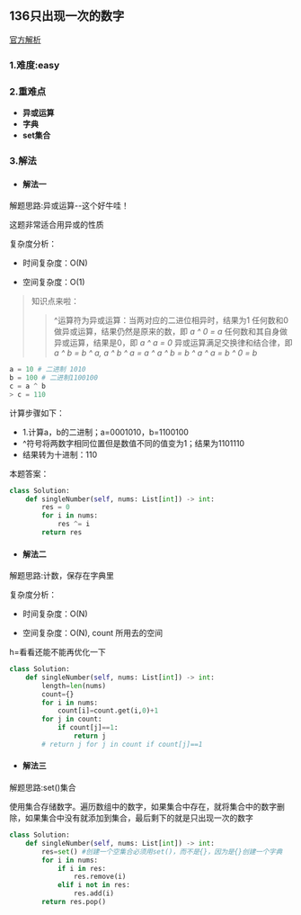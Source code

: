
## 136只出现一次的数字

[官方解析](<https://leetcode-cn.com/problems/single-number/solution/python-setjie-fa-ru-guo-cun-zai-jiu-shan-njyd/>)

### 1.难度:easy

### 2.重难点

* __异或运算__
* __字典__
* __set集合__

### 3.解法

* #### 解法一

解题思路:异或运算--这个好牛哇！

这题非常适合用异或的性质

复杂度分析：

* 时间复杂度：O(N)

* 空间复杂度：O(1)

>知识点来啦：
>>^运算符为异或运算：当两对应的二进位相异时，结果为1
>>任何数和0做异或运算，结果仍然是原来的数，即 _a ^ 0 = a_
>>任何数和其自身做异或运算，结果是0，即 _a ^ a = 0_
>>异或运算满足交换律和结合律，即 _a ^ b = b ^ a, a ^ b ^ a = a ^ a ^ b = b ^ a ^ a = b ^ 0 = b_

```python
a = 10 # 二进制 1010
b = 100 # 二进制1100100
c = a ^ b
> c = 110
```

计算步骤如下：

* 1.计算a，b的二进制；a=0001010，b=1100100
* ^符号将两数字相同位置但是数值不同的值变为1；结果为1101110
* 结果转为十进制：110

本题答案：

```python
class Solution:
    def singleNumber(self, nums: List[int]) -> int:
        res = 0
        for i in nums:
            res ^= i
        return res
```

* #### 解法二

解题思路:计数，保存在字典里<br/>

复杂度分析：

* 时间复杂度：O(N)

* 空间复杂度：O(N), count 所用去的空间

h=看看还能不能再优化一下

```python
class Solution:
    def singleNumber(self, nums: List[int]) -> int:
        length=len(nums)
        count={}
        for i in nums:
            count[i]=count.get(i,0)+1
        for j in count:
            if count[j]==1:
                return j
        # return j for j in count if count[j]==1
```

* #### 解法三

解题思路:set()集合 <br/>

使用集合存储数字。遍历数组中的数字，如果集合中存在，就将集合中的数字删除，如果集合中没有就添加到集合，最后剩下的就是只出现一次的数字

```python
class Solution:
    def singleNumber(self, nums: List[int]) -> int:
        res=set() #创建一个空集合必须用set()，而不是{}，因为是{}创建一个字典
        for i in nums:
            if i in res:
                res.remove(i)
            elif i not in res:
                res.add(i)
        return res.pop()
```
